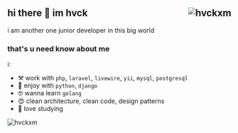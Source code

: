 ## hi there 👋 im hvck <img align="right" src="https://komarev.com/ghpvc/?username=hvckxm&label=Profile%20Views%20&color=9f5afd&style=flat-square" alt="hvckxm" />
i am another one junior developer in this big world

<!--
**hvckxm/hvckxm** is a ✨ _special_ ✨ repository because its `README.md` (this file) appears on your GitHub profile.

Here are some ideas to get you started:

- 🔭 I’m currently working on ...
- 🌱 I’m currently learning ...
- 👯 I’m looking to collaborate on ...
- 🤔 I’m looking for help with ...
- 💬 Ask me about ...
- 📫 How to reach me: ...
- 😄 Pronouns: ...
- ⚡ Fun fact: ...
-->
### that's u need know about me
i:
- ⚒   work with `php`, `laravel`, `livewire`, `yii`, `mysql`, `postgresql`
- 🌚  enjoy with `python`, `django`
- 🤓  wanna learn `golang`
- 😍  clean architecture, clean code, design patterns
- 🥰  love studying



![hvckxm](https://github-readme-stats.vercel.app/api/top-langs/?username=hvckxm&layout=compact&theme=dark)







